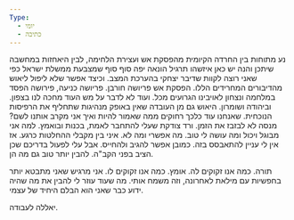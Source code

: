 ```yaml
---
Type:
  - יומי
  - כתיבה
---
```

נע מתוחות בין החרדה הקיומית מהפסקת אש ועצירת הלחימה, לבין היאחזות במחשבה שיתכן והנה יש כאן איזשהו תרגיל הונאה יפה סוף סוף שמצבעת ממשלת ישראל כפי שאני רוצה לקוות שדיבר יצחקי בהערכת המצב.
וכיצד אפשר שלא ליפול ליאוש מהדיבורים המחרידים הללו. הפסקת אש פריושה חורבן. פריושה כניעה, פירושה הפסד במלחמה ונצחון לאויבינו הגרועים מכל.
ועוד לא לדבר על מש העוד מחכה לנו בצפון. וביהודה ושומרון.
היאוש גם מן העובדה שאין באופק מנהיגות שתחליף את הרפיסות הנוכחית.
שאנחנו עוד כלכך רחוקים ממה שאמור להיות
ואיך אני מקרב אותנו לשם?
מנסה לא לבזבז את הזמן.
ורד צודקת שעלי להתחבר לאמת, בכנות ובואמץ. למה אני מבוגל ויכול ומה עושה לי טוב. מה אפשרי ומה לא. איני בין מקבלי ההחלטות כרגע. אז אין לי עניין להתאבסס בזה. כמובן אפשר להגיב ולהחייס. אבל עלי לפעול בדריכם שכן הציב בפני הקב"ה.
להבין יותר טוב גם מה הן.

תורה. כמה אנו זקוקים לה. אומץ. כמה אנו זקוקים לו.
אני מרגיש שאני מתבטא יותר בחפשיות עם מילאת לאחרונה, וזה משמח אותי.
מה שעוד עוזר לי להבין את מה שהיה ידוע כבר שאני הוא הבלם היחיד של עצמי.

יאללה לעבודה.
